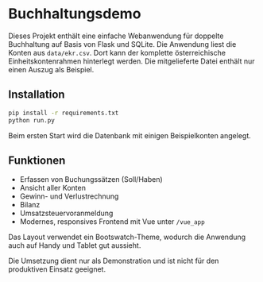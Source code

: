 # Buchhaltungsdemo

Dieses Projekt enthält eine einfache Webanwendung für doppelte Buchhaltung auf Basis von Flask und SQLite. Die Anwendung liest die Konten aus `data/ekr.csv`. Dort kann der komplette österreichische Einheitskontenrahmen hinterlegt werden. Die mitgelieferte Datei enthält nur einen Auszug als Beispiel.

## Installation

```bash
pip install -r requirements.txt
python run.py
```

Beim ersten Start wird die Datenbank mit einigen Beispielkonten angelegt.

## Funktionen

* Erfassen von Buchungssätzen (Soll/Haben)
* Ansicht aller Konten
* Gewinn- und Verlustrechnung
* Bilanz
* Umsatzsteuervoranmeldung
* Modernes, responsives Frontend mit Vue unter `/vue_app`

Das Layout verwendet ein Bootswatch-Theme, wodurch die Anwendung auch auf Handy und Tablet gut aussieht.

Die Umsetzung dient nur als Demonstration und ist nicht für den produktiven Einsatz geeignet.
